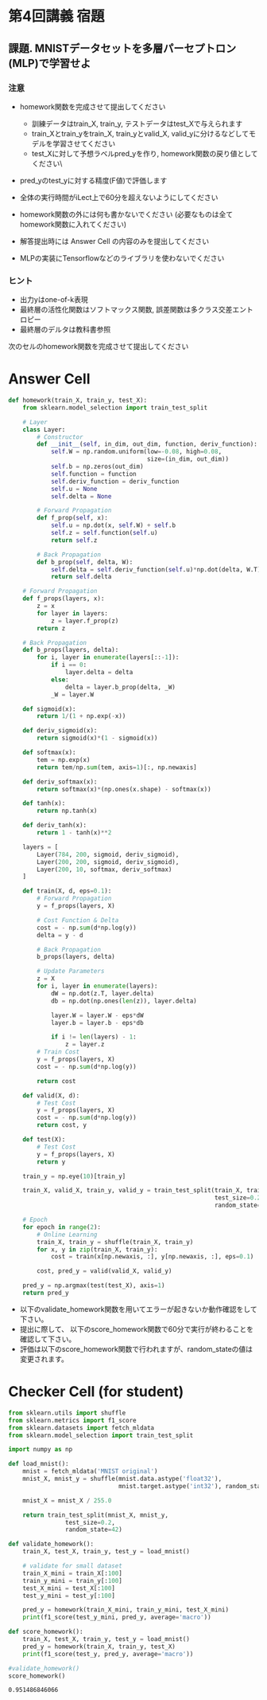 
# 第4回講義 宿題

## 課題. MNISTデータセットを多層パーセプトロン(MLP)で学習せよ

### 注意
- homework関数を完成させて提出してください
    - 訓練データはtrain_X, train_y, テストデータはtest_Xで与えられます
    - train_Xとtrain_yをtrain_X, train_yとvalid_X, valid_yに分けるなどしてモデルを学習させてください
    - test_Xに対して予想ラベルpred_yを作り, homework関数の戻り値としてください\
- pred_yのtest_yに対する精度(F値)で評価します
- 全体の実行時間がiLect上で60分を超えないようにしてください
- homework関数の外には何も書かないでください (必要なものは全てhomework関数に入れてください)
- 解答提出時には Answer Cell の内容のみを提出してください

- MLPの実装にTensorflowなどのライブラリを使わないでください

### ヒント
- 出力yはone-of-k表現
- 最終層の活性化関数はソフトマックス関数, 誤差関数は多クラス交差エントロピー
- 最終層のデルタは教科書参照

次のセルのhomework関数を完成させて提出してください

# Answer Cell


```python
def homework(train_X, train_y, test_X):
    from sklearn.model_selection import train_test_split

    # Layer
    class Layer:
        # Constructor
        def __init__(self, in_dim, out_dim, function, deriv_function):
            self.W = np.random.uniform(low=-0.08, high=0.08,
                                       size=(in_dim, out_dim))
            self.b = np.zeros(out_dim)
            self.function = function
            self.deriv_function = deriv_function
            self.u = None
            self.delta = None

        # Forward Propagation
        def f_prop(self, x):
            self.u = np.dot(x, self.W) + self.b
            self.z = self.function(self.u)
            return self.z

        # Back Propagation
        def b_prop(self, delta, W):
            self.delta = self.deriv_function(self.u)*np.dot(delta, W.T)
            return self.delta

    # Forward Propagation
    def f_props(layers, x):
        z = x
        for layer in layers:
            z = layer.f_prop(z)
        return z

    # Back Propagation
    def b_props(layers, delta):
        for i, layer in enumerate(layers[::-1]):
            if i == 0:
                layer.delta = delta
            else:
                delta = layer.b_prop(delta, _W)
            _W = layer.W

    def sigmoid(x):
        return 1/(1 + np.exp(-x))

    def deriv_sigmoid(x):
        return sigmoid(x)*(1 - sigmoid(x))

    def softmax(x):
        tem = np.exp(x)
        return tem/np.sum(tem, axis=1)[:, np.newaxis]

    def deriv_softmax(x):
        return softmax(x)*(np.ones(x.shape) - softmax(x))

    def tanh(x):
        return np.tanh(x)

    def deriv_tanh(x):
        return 1 - tanh(x)**2

    layers = [
        Layer(784, 200, sigmoid, deriv_sigmoid),
        Layer(200, 200, sigmoid, deriv_sigmoid),
        Layer(200, 10, softmax, deriv_softmax)
    ]

    def train(X, d, eps=0.1):
        # Forward Propagation
        y = f_props(layers, X)

        # Cost Function & Delta
        cost = - np.sum(d*np.log(y))
        delta = y - d

        # Back Propagation
        b_props(layers, delta)

        # Update Parameters
        z = X
        for i, layer in enumerate(layers):
            dW = np.dot(z.T, layer.delta)
            db = np.dot(np.ones(len(z)), layer.delta)

            layer.W = layer.W - eps*dW
            layer.b = layer.b - eps*db

            if i != len(layers) - 1:
                z = layer.z
        # Train Cost
        y = f_props(layers, X)
        cost = - np.sum(d*np.log(y))

        return cost

    def valid(X, d):
        # Test Cost
        y = f_props(layers, X)
        cost = - np.sum(d*np.log(y))
        return cost, y

    def test(X):
        # Test Cost
        y = f_props(layers, X)
        return y

    train_y = np.eye(10)[train_y]

    train_X, valid_X, train_y, valid_y = train_test_split(train_X, train_y,
                                                          test_size=0.2,
                                                          random_state=42)

    # Epoch
    for epoch in range(2):
        # Online Learning
        train_X, train_y = shuffle(train_X, train_y)
        for x, y in zip(train_X, train_y):
            cost = train(x[np.newaxis, :], y[np.newaxis, :], eps=0.1)

        cost, pred_y = valid(valid_X, valid_y)

    pred_y = np.argmax(test(test_X), axis=1)
    return pred_y
```

- 以下のvalidate_homework関数を用いてエラーが起きないか動作確認をして下さい。
- 提出に際して、 以下のscore_homework関数で60分で実行が終わることを確認して下さい。
- 評価は以下のscore_homework関数で行われますが、random_stateの値は変更されます。

# Checker Cell (for student)


```python
from sklearn.utils import shuffle
from sklearn.metrics import f1_score
from sklearn.datasets import fetch_mldata
from sklearn.model_selection import train_test_split

import numpy as np

def load_mnist():
    mnist = fetch_mldata('MNIST original')
    mnist_X, mnist_y = shuffle(mnist.data.astype('float32'),
                               mnist.target.astype('int32'), random_state=42)

    mnist_X = mnist_X / 255.0

    return train_test_split(mnist_X, mnist_y,
                test_size=0.2,
                random_state=42)

def validate_homework():
    train_X, test_X, train_y, test_y = load_mnist()

    # validate for small dataset
    train_X_mini = train_X[:100]
    train_y_mini = train_y[:100]
    test_X_mini = test_X[:100]
    test_y_mini = test_y[:100]

    pred_y = homework(train_X_mini, train_y_mini, test_X_mini)
    print(f1_score(test_y_mini, pred_y, average='macro'))

def score_homework():
    train_X, test_X, train_y, test_y = load_mnist()
    pred_y = homework(train_X, train_y, test_X)
    print(f1_score(test_y, pred_y, average='macro'))
```


```python
#validate_homework()
score_homework()
```

    0.951486846066

